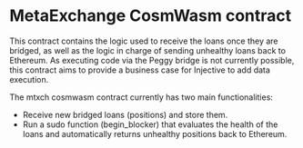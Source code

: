 # MetaExchange CosmWasm contract

This contract contains the logic used to receive the loans once they are bridged, as well as the logic in charge of sending unhealthy loans back to Ethereum. As executing code via the Peggy bridge is not currently possible, this contract aims to provide a business case for Injective to add data execution.

The mtxch cosmwasm contract currently has two main functionalities: 

* Receive new bridged loans (positions) and store them. 
* Run a sudo function (begin_blocker) that evaluates the health of the loans and automatically returns unhealthy positions back to Ethereum. 